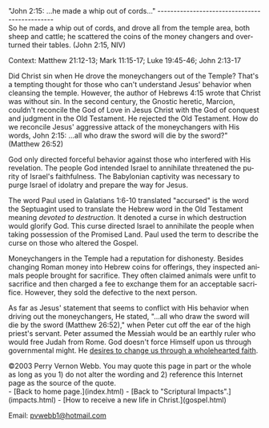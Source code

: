  <head> <title>(PVW) John 2:15: "...he made a whip out of cords..."</title> <meta content="IE=9" http-equiv="X-UA-Compatible"></meta> <link href="css/page_style.css" rel="stylesheet" type="text/css"></link> </head><body lang="EN-US"><div class="page_style">"John 2:15: ...he made a whip out of cords..."
----------------------------------------------

<div class="p">So he made a whip out of cords, and drove all from the temple area, both sheep and cattle; he scattered the coins of the money changers and overturned their tables. (John 2:15, NIV)

 Context: Matthew 21:12-13; Mark 11:15-17; Luke 19:45-46; John 2:13-17</div>Did Christ sin when He drove the moneychangers out of the Temple? That's a tempting thought for those who can't understand Jesus' behavior when cleansing the temple. However, the author of Hebrews 4:15 wrote that Christ was without sin. In the second century, the Gnostic heretic, Marcion, couldn't reconcile the God of Love in Jesus Christ with the God of conquest and judgment in the Old Testament. He rejected the Old Testament. How do we reconcile Jesus' aggressive attack of the moneychangers with His words, John 2:15: ...all who draw the sword will die by the sword?" (Matthew 26:52)

God only directed forceful behavior against those who interfered with His revelation. The people God intended Israel to annihilate threatened the purity of Israel's faithfulness. The Babylonian captivity was necessary to purge Israel of idolatry and prepare the way for Jesus.

The word Paul used in Galatians 1:6-10 translated "accursed" is the word the Septuagint used to translate the Hebrew word in the Old Testament meaning *devoted to destruction.* It denoted a curse in which destruction would glorify God. This curse directed Israel to annihilate the people when taking possession of the Promised Land. Paul used the term to describe the curse on those who altered the Gospel.

Moneychangers in the Temple had a reputation for dishonesty. Besides changing Roman money into Hebrew coins for offerings, they inspected animals people brought for sacrifice. They often claimed animals were unfit to sacrifice and then charged a fee to exchange them for an acceptable sacrifice. However, they sold the defective to the next person.

As far as Jesus' statement that seems to conflict with His behavior when driving out the moneychangers, He stated, "...all who draw the sword will die by the sword (Matthew 26:52)," when Peter cut off the ear of the high priest's servant. Peter assumed the Messiah would be an earthly ruler who would free Judah from Rome. God doesn't force Himself upon us through governmental might. He [desires to change us through a wholehearted faith](temptation3.html).

<div class="copy">©2003 Perry Vernon Webb. You may quote this page in part or the whole as long as you
 1) do not alter the wording and
 2) reference this Internet page as the source of the quote.</div> </div>- [Back to home page.](index.html)
- [Back to "Scriptural Impacts".](impacts.html)
- [How to receive a new life in Christ.](gospel.html)

Email: [pvwebb1@hotmail.com](mailto:pvwebb1@hotmail.com)

